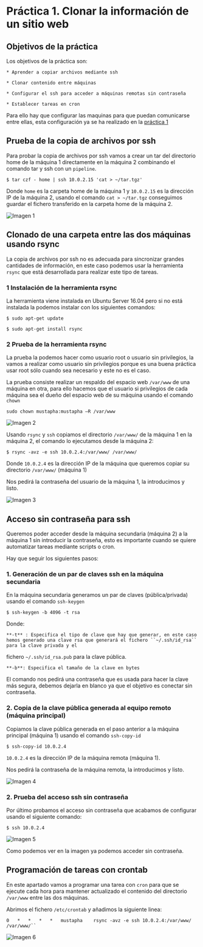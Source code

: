 # Práctica 1. Clonar la información de un sitio web

## Objetivos de la práctica

Los objetivos de la práctica son:

	* Aprender a copiar archivos mediante ssh

	* Clonar contenido entre máquinas

	* Configurar el ssh para acceder a máquinas remotas sin contraseña

	* Establecer tareas en cron

Para ello hay que configurar las maquinas para que puedan comunicarse entre ellas, esta configuración ya se ha realizado en la [práctica 1](https://github.com/Mustapha90/SWAP1617/blob/master/practicas/practica1.md#configuración-de-red)

## Prueba de la copia de archivos por ssh

Para probar la copia de archivos por ssh vamos a crear un tar del directorio home de la máquina 1 directamente en la máquina 2 combinando el comando tar y ssh con un ``pipeline``.

``$ tar czf - home | ssh 10.0.2.15 'cat > ~/tar.tgz'``

Donde ``home`` es la carpeta home de la máquina 1 y ``10.0.2.15`` es la dirección IP de la máquina 2, usando el comando ``cat > ~/tar.tgz`` conseguimos guardar el fichero transferido en la carpeta home de la máquina 2.

![Imagen 1](http://i1210.photobucket.com/albums/cc420/mj4ever001/p2cap1.png)

## Clonado de una carpeta entre las dos máquinas usando rsync

La copia de archivos por ssh no es adecuada para sincronizar grandes cantidades de información, en este caso podemos usar la herramienta ``rsync`` que está desarrollada para realizar este tipo de tareas.

### 1 Instalación de la herramienta rsync

La herramienta viene instalada en Ubuntu Server 16.04 pero si no está instalada la podemos instalar con los siguientes comandos:

``$ sudo apt-get update``

``$ sudo apt-get install rsync``

### 2 Prueba de la herramienta rsync

La prueba la podemos hacer como usuario root o usuario sin privilegios, la vamos a realizar como usuario sin privilegios porque es una buena práctica usar root sólo cuando sea necesario y este no es el caso.

La prueba consiste realizar un respaldo del espacio web ``/var/www`` de una máquina en otra, para ello hacemos que el usuario si privilegios de cada máquina sea el dueño del espacio web de su máquina usando el comando ``chown``

``sudo chown mustapha:mustapha –R /var/www``

![Imagen 2](http://i1210.photobucket.com/albums/cc420/mj4ever001/p2cap2.png)

Usando ``rsync`` y ``ssh`` copiamos el directorio ``/var/www/`` de la máquina 1 en la máquina 2, el comando lo ejecutamos desde la máquina 2:

``$ rsync -avz -e ssh 10.0.2.4:/var/www/ /var/www/``

Donde ``10.0.2.4`` es la dirección IP de la máquina que queremos copiar su directorio ``/var/www/`` (máquina 1)

Nos pedirá la contraseña del usuario de la máquina 1, la introducimos y listo.

![Imagen 3](http://i1210.photobucket.com/albums/cc420/mj4ever001/p2cap3.png)

## Acceso sin contraseña para ssh

Queremos poder acceder desde la máquina secundaria (máquina 2) a la máquina 1 sin introducir la contraseña, esto es importante cuando se quiere automatizar tareas mediante scripts o cron.

Hay que seguir los siguientes pasos:

### 1. Generación de un par de claves ssh en la máquina secundaria

En la máquina secundaria generamos un par de claves (pública/privada) usando el comando ``ssh-keygen``

``$ ssh-keygen -b 4096 -t rsa``

Donde:

    **-t** : Especifica el tipo de clave que hay que generar, en este caso hemos generado una clave rsa que generará el fichero ``~/.ssh/id_rsa`` para la clave privada y el
fichero ``~/.ssh/id_rsa.pub`` para la clave pública.

	**-b**: Especifica el tamaño de la clave en bytes

El comando nos pedirá una contraseña que es usada para hacer la clave más segura, debemos dejarla en blanco ya que el objetivo es conectar sin contraseña.

### 2. Copia de la clave pública generada al equipo remoto (máquina principal)

Copiamos la clave pública generada en el paso anterior a la máquina principal (máquina 1) usando el comando ``ssh-copy-id``


``$ ssh-copy-id 10.0.2.4``

``10.0.2.4`` es la dirección IP de la máquina remota (máquina 1).

Nos pedirá la contraseña de la máquina remota, la introducimos y listo.

![Imagen 4](http://i1210.photobucket.com/albums/cc420/mj4ever001/p2cap4.png)

### 2. Prueba del acceso ssh sin contraseña

Por último probamos el acceso sin contraseña que acabamos de configurar usando el siguiente comando:

``$ ssh 10.0.2.4``

![Imagen 5](http://i1210.photobucket.com/albums/cc420/mj4ever001/p2cap5.png)

Como podemos ver en la imagen ya podemos acceder sin contraseña.


## Programación de tareas con crontab

En este apartado vamos a programar una tarea con ``cron`` para que se ejecute cada hora para mantener actualizado el contenido del directorio ``/var/www`` entre las dos máquinas.

Abrimos el fichero ``/etc/crontab`` y añadimos la siguiente linea:

```
0	*	*	*	*	mustapha	rsync -avz -e ssh 10.0.2.4:/var/www/ /var/www/``
```

![Imagen 6](http://i1210.photobucket.com/albums/cc420/mj4ever001/p2cap6.png)



